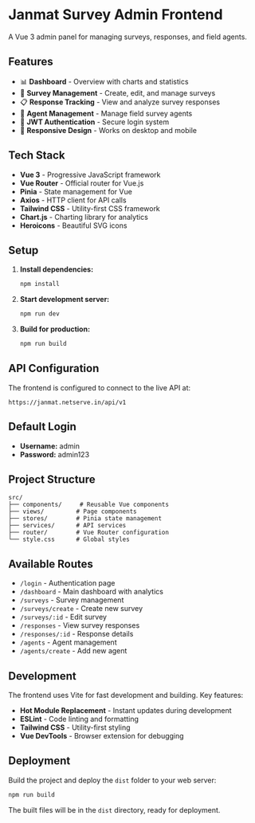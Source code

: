 # Janmat Survey Admin Frontend

A Vue 3 admin panel for managing surveys, responses, and field agents.

## Features

- 📊 **Dashboard** - Overview with charts and statistics
- 📝 **Survey Management** - Create, edit, and manage surveys
- 📋 **Response Tracking** - View and analyze survey responses
- 👥 **Agent Management** - Manage field survey agents
- 🔐 **JWT Authentication** - Secure login system
- 📱 **Responsive Design** - Works on desktop and mobile

## Tech Stack

- **Vue 3** - Progressive JavaScript framework
- **Vue Router** - Official router for Vue.js
- **Pinia** - State management for Vue
- **Axios** - HTTP client for API calls
- **Tailwind CSS** - Utility-first CSS framework
- **Chart.js** - Charting library for analytics
- **Heroicons** - Beautiful SVG icons

## Setup

1. **Install dependencies:**
   ```bash
   npm install
   ```

2. **Start development server:**
   ```bash
   npm run dev
   ```

3. **Build for production:**
   ```bash
   npm run build
   ```

## API Configuration

The frontend is configured to connect to the live API at:
```
https://janmat.netserve.in/api/v1
```

## Default Login

- **Username:** admin
- **Password:** admin123

## Project Structure

```
src/
├── components/     # Reusable Vue components
├── views/         # Page components
├── stores/        # Pinia state management
├── services/      # API services
├── router/        # Vue Router configuration
└── style.css      # Global styles
```

## Available Routes

- `/login` - Authentication page
- `/dashboard` - Main dashboard with analytics
- `/surveys` - Survey management
- `/surveys/create` - Create new survey
- `/surveys/:id` - Edit survey
- `/responses` - View survey responses
- `/responses/:id` - Response details
- `/agents` - Agent management
- `/agents/create` - Add new agent

## Development

The frontend uses Vite for fast development and building. Key features:

- **Hot Module Replacement** - Instant updates during development
- **ESLint** - Code linting and formatting
- **Tailwind CSS** - Utility-first styling
- **Vue DevTools** - Browser extension for debugging

## Deployment

Build the project and deploy the `dist` folder to your web server:

```bash
npm run build
```

The built files will be in the `dist` directory, ready for deployment. 